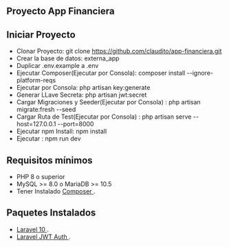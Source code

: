 ## Proyecto App Financiera

## Iniciar Proyecto
-  Clonar Proyecto: git clone https://github.com/claudito/app-financiera.git
-  Crear la base de datos: externa_app
-  Duplicar .env.example a .env
-  Ejecutar Composer(Ejecutar por Consola): composer install --ignore-platform-reqs
-  Ejecutar por Consola:  php artisan key:generate
-  Generar LLave Secreta: php artisan jwt:secret
-  Cargar Migraciones y Seeder(Ejecutar por Consola) : php artisan migrate:fresh --seed
-  Cargar Ruta de Test(Ejecutar por Consola) : php artisan serve --host=127.0.0.1 --port=8000 
-  Ejecutar npm Install: npm install
-  Ejecutar : npm run dev

## Requisitos mínimos
-  PHP 8 o superior
-  MySQL >= 8.0 o MariaDB >= 10.5
-  Tener Instalado [ Composer ](https://getcomposer.org/download/).

## Paquetes Instalados
-   [ Laravel 10 ](https://laravel.com/docs/10.x).
-   [ Laravel  JWT Auth ](https://jwt-auth.readthedocs.io/en/develop/laravel-installation/).
